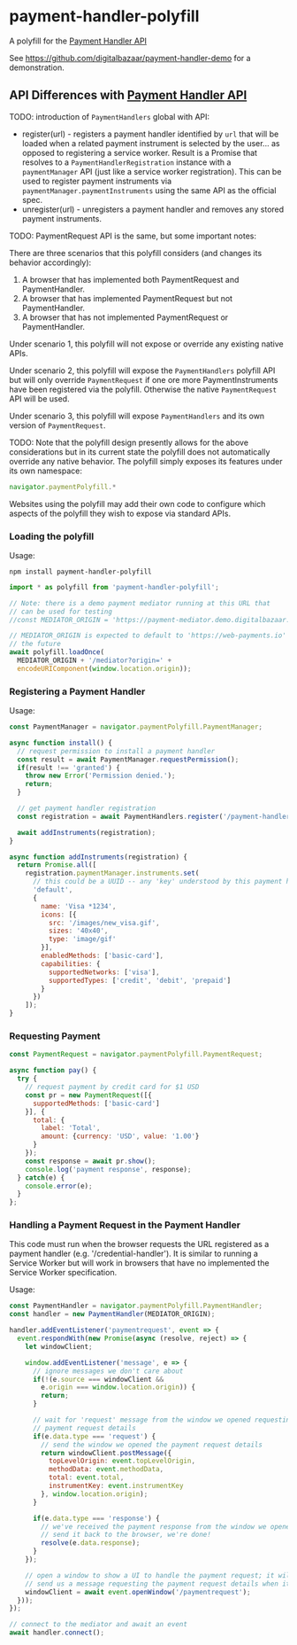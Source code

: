 # payment-handler-polyfill
A polyfill for the [Payment Handler API][]

See https://github.com/digitalbazaar/payment-handler-demo for a demonstration.

## API Differences with [Payment Handler API][]

TODO: introduction of `PaymentHandlers` global with API:

* register(url) - registers a payment handler identified by `url` that
  will be loaded when a related payment instrument is selected by the user...
  as opposed to registering a service worker. Result is a Promise that resolves
  to a `PaymentHandlerRegistration` instance with a `paymentManager` API (just
  like a service worker registration). This can be used to register
  payment instruments via `paymentManager.paymentInstruments` using the same
  API as the official spec.
* unregister(url) - unregisters a payment handler and removes any stored
  payment instruments.


TODO: PaymentRequest API is the same, but some important notes:

There are three scenarios that this polyfill considers (and changes its
behavior accordingly):

1. A browser that has implemented both PaymentRequest and PaymentHandler.
2. A browser that has implemented PaymentRequest but not PaymentHandler.
3. A browser that has not implemented PaymentRequest or PaymentHandler.

Under scenario 1, this polyfill will not expose or override any existing
native APIs.

Under scenario 2, this polyfill will expose the `PaymentHandlers` polyfill
API but will only override `PaymentRequest` if one ore more PaymentInstruments
have been registered via the polyfill. Otherwise the native `PaymentRequest`
API will be used.

Under scenario 3, this polyfill will expose `PaymentHandlers` and its own
version of `PaymentRequest`.

TODO: Note that the polyfill design presently allows for the above
considerations but in its current state the polyfill does not automatically
override any native behavior. The polyfill simply exposes its features under
its own namespace:

```js
navigator.paymentPolyfill.*
```

Websites using the polyfill may add their own code to configure which
aspects of the polyfill they wish to expose via standard APIs.

### Loading the polyfill

Usage:

```
npm install payment-handler-polyfill
```

```js
import * as polyfill from 'payment-handler-polyfill';

// Note: there is a demo payment mediator running at this URL that
// can be used for testing
//const MEDIATOR_ORIGIN = 'https://payment-mediator.demo.digitalbazaar.com';

// MEDIATOR_ORIGIN is expected to default to 'https://web-payments.io' in
// the future
await polyfill.loadOnce(
  MEDIATOR_ORIGIN + '/mediator?origin=' +
  encodeURIComponent(window.location.origin));
```

### Registering a Payment Handler

Usage:

```js
const PaymentManager = navigator.paymentPolyfill.PaymentManager;

async function install() {
  // request permission to install a payment handler
  const result = await PaymentManager.requestPermission();
  if(result !== 'granted') {
    throw new Error('Permission denied.');
    return;
  }

  // get payment handler registration
  const registration = await PaymentHandlers.register('/payment-handler');

  await addInstruments(registration);
}

async function addInstruments(registration) {
  return Promise.all([
    registration.paymentManager.instruments.set(
      // this could be a UUID -- any 'key' understood by this payment handler
      'default',
      {
        name: 'Visa *1234',
        icons: [{
          src: '/images/new_visa.gif',
          sizes: '40x40',
          type: 'image/gif'
        }],
        enabledMethods: ['basic-card'],
        capabilities: {
          supportedNetworks: ['visa'],
          supportedTypes: ['credit', 'debit', 'prepaid']
        }
      })
    ]);
}
```

### Requesting Payment

```js
const PaymentRequest = navigator.paymentPolyfill.PaymentRequest;

async function pay() {
  try {
    // request payment by credit card for $1 USD
    const pr = new PaymentRequest([{
      supportedMethods: ['basic-card']
    }], {
      total: {
        label: 'Total',
        amount: {currency: 'USD', value: '1.00'}
      }
    });
    const response = await pr.show();
    console.log('payment response', response);
  } catch(e) {
    console.error(e);
  }
};
```

### Handling a Payment Request in the Payment Handler

This code must run when the browser requests the URL registered as
a payment handler (e.g. '/credential-handler'). It is similar to running
a Service Worker but will work in browsers that have no implemented the
Service Worker specification.

Usage:

```js
const PaymentHandler = navigator.paymentPolyfill.PaymentHandler;
const handler = new PaymentHandler(MEDIATOR_ORIGIN);

handler.addEventListener('paymentrequest', event => {
  event.respondWith(new Promise(async (resolve, reject) => {
    let windowClient;

    window.addEventListener('message', e => {
      // ignore messages we don't care about
      if(!(e.source === windowClient &&
        e.origin === window.location.origin)) {
        return;
      }

      // wait for 'request' message from the window we opened requesting the
      // payment request details
      if(e.data.type === 'request') {
        // send the window we opened the payment request details
        return windowClient.postMessage({
          topLevelOrigin: event.topLevelOrigin,
          methodData: event.methodData,
          total: event.total,
          instrumentKey: event.instrumentKey
        }, window.location.origin);
      }

      if(e.data.type === 'response') {
        // we've received the payment response from the window we opened,
        // send it back to the browser, we're done!
        resolve(e.data.response);
      }
    });

    // open a window to show a UI to handle the payment request; it will
    // send us a message requesting the payment request details when it's ready
    windowClient = await event.openWindow('/paymentrequest');
  }));
});

// connect to the mediator and await an event
await handler.connect();
```

[Payment Handler API]: https://w3c.github.io/payment-handler/

